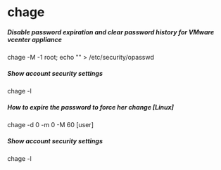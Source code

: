 # chage

##### Disable password   expiration and clear password history for VMware vcenter appliance

   chage  -M -1 root; echo "" > /etc/security/opasswd

##### Show account security settings

   chage  -l <user>

##### How to expire the password to force her change [Linux]

   chage  -d 0 -m 0 -M 60 [user]

##### Show account security settings

   chage  -l <user>
